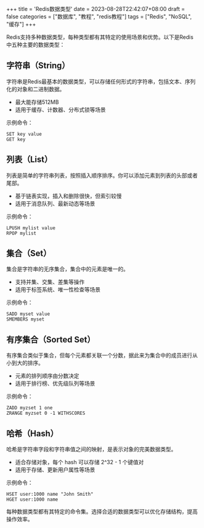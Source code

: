 +++
title = 'Redis数据类型'
date = 2023-08-28T22:42:07+08:00
draft = false
categories = ["数据库", "教程", "redis教程"]
tags = ["Redis", "NoSQL", "缓存"]
+++

Redis支持多种数据类型，每种类型都有其特定的使用场景和优势。以下是Redis中五种主要的数据类型：

## 字符串（String）

字符串是Redis最基本的数据类型，可以存储任何形式的字符串，包括文本、序列化的对象和二进制数据。

- 最大能存储512MB
- 适用于缓存、计数器、分布式锁等场景

示例命令：
```
SET key value
GET key
```

## 列表（List）

列表是简单的字符串列表，按照插入顺序排序。你可以添加元素到列表的头部或者尾部。

- 基于链表实现，插入和删除很快，但索引较慢
- 适用于消息队列、最新动态等场景

示例命令：
```
LPUSH mylist value
RPOP mylist
```

## 集合（Set）

集合是字符串的无序集合，集合中的元素是唯一的。

- 支持并集、交集、差集等操作
- 适用于标签系统、唯一性检查等场景

示例命令：
```
SADD myset value
SMEMBERS myset
```

## 有序集合（Sorted Set）

有序集合类似于集合，但每个元素都关联一个分数，据此来为集合中的成员进行从小到大的排序。

- 元素的排列顺序由分数决定
- 适用于排行榜、优先级队列等场景

示例命令：
```
ZADD myzset 1 one
ZRANGE myzset 0 -1 WITHSCORES
```

## 哈希（Hash）

哈希是字符串字段和字符串值之间的映射，是表示对象的完美数据类型。

- 适合存储对象，每个 hash 可以存储 2^32 - 1 个键值对
- 适用于存储、更新用户属性等场景

示例命令：
```
HSET user:1000 name "John Smith"
HGET user:1000 name
```

每种数据类型都有其特定的命令集。选择合适的数据类型可以优化存储结构，提高操作效率。
